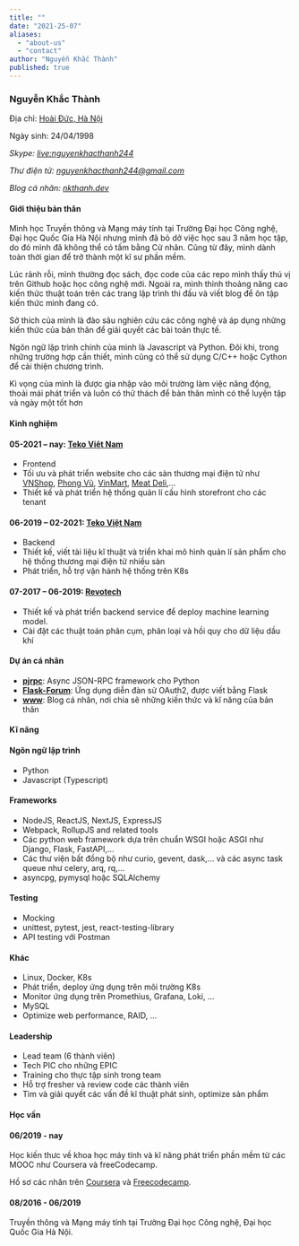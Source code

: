 ```yaml
---
title: ""
date: "2021-25-07"
aliases:
  - "about-us"
  - "contact"
author: "Nguyễn Khắc Thành"
published: true
---
```


<article id="resume">
	<h3 class="title">Nguyễn Khắc Thành</h3>
	<div class="section" id="contact">
		<div>
			<p>Địa chỉ: <a target="_blank" href="https://goo.gl/maps/RMTJxcaQxWt31WiL8">Hoài Đức, Hà Nội</a></p>
			<p>Ngày sinh: <time datetime="1998-04-24">24/04/1998</time></p>
		</div>
		<address>
			<p>Skype: <a target="_blank" href="https://join.skype.com/invite/bFZVFCglRj0q">live:nguyenkhacthanh244</a></p>
			<p>Thư điện tử: <a target="_blank" href="mailto:nguyenkhacthanh244@gmail.com">nguyenkhacthanh244@gmail.com</a></p>
			<p>Blog cá nhân: <a target="_blank" href="https://nkthanh.dev">nkthanh.dev</a></p>
		</address>
	</div>
	<div class="section" id="about">
		<h4>Giới thiệu bản thân</h4>
		<p>Mình học Truyền thông và Mạng máy tính tại Trường Đại học Công nghệ, Đại học Quốc Gia Hà Nội nhưng mình đã bỏ dở việc học sau 3 năm học tập, do đó mình đã không thể có tấm bằng Cử nhân. Cũng từ đây, mình dành toàn thời gian để trở thành một kĩ sư phần mềm.</p>
		<p>Lúc rảnh rỗi, mình thường đọc sách, đọc code của các repo mình thấy thú vị trên Github hoặc học công nghệ mới. Ngoài ra, mình thỉnh thoảng nâng cao kiến thức thuật toán trên các trang lập trình thi đấu và viết blog để ôn tập kiến thức mình đang có.</p>
		<p>Sở thích của mình là đào sâu nghiên cứu các công nghệ và áp dụng những kiến thức của bản thân để giải quyết các bài toán thực tế.</p>
		<p>Ngôn ngữ lập trình chính của mình là Javascript và Python. Đôi khi, trong những trường hợp cần thiết, mình cũng có thể sử dụng C/C++ hoặc Cython để cải thiện chương trình.</p>
		<div>Kì vọng của mình là được gia nhập vào môi trường làm việc năng động, thoải mái phát triển và luôn có thử thách để bản thân mình có thể luyện tập và ngày một tốt hơn</div>
	</div>	
	<div class="section" id="work-experiences">
		<h4>Kinh nghiệm</h4>
		<div class="exp">
			<h4>05-2021 – nay: <a href="https://teko.vn/">Teko Việt Nam</a></h4>
			<ul>
			    <li>Frontend</li>
				<li>Tối ưu và phát triển website cho các sàn thương mại điện tử như  <a href="https://vnshop.vn">VNShop</a>, <a href="https://phongvu.vn">Phong Vũ</a>, <a href="https://vinmart.com">VinMart</a>, <a href="https://meatdeli.com.vn">Meat Deli</a>,...</li>
				<li>Thiết kế và phát triển hệ thống quản lí cấu hình storefront cho các tenant</li>
			</ul>
		</div>
		<div class="exp">
			<h4>06-2019 – 02-2021: <a href="https://teko.vn/">Teko Việt Nam</a></h4>
			<ul>
			    <li>Backend</li>
				<li>Thiết kế, viết tài liệu kĩ thuật và triển khai mô hình quản lí sản phẩm cho hệ thống thương mại điện tử nhiều sàn</li>
				<li>Phát triển, hỗ trợ vận hành hệ thống trên K8s</li>
			</ul>
		</div>
		<div class="exp">
			<h4>07-2017 – 06-2019: <a href="https://www.revotech.com.vn/">Revotech</a></h4>
			<ul>
				<li>Thiết kế và phát triển backend service để deploy machine learning model.</li>
				<li>Cài đặt các thuật toán phân cụm, phân loại và hồi quy cho dữ liệu dầu khí</li>
			</ul>
		</div>
	</div>
	<div class="section" id="projects">
		<h4>Dự án cá nhân</h4>
		<ul>
			<li><strong><a href="https://github.com/magiskboy/pjrpc">pjrpc</a></strong>: Async JSON-RPC framework cho Python</li>
			<li><strong><a href="https://github.com/magiskboy/flask-blog">Flask-Forum</a></strong>: Ứng dụng diễn đàn sử OAuth2, được viết bằng Flask</li>
			<li><strong><a href="https://github.com/magiskboy/www">www</a></strong>: Blog cá nhân, nơi chia sẽ những kiến thức và kĩ năng của bản thân</li>
		</ul>
	</div>
	<div class="section" id="skills">
		<h4>Kĩ năng</h4>
		<div class="skill">
			<h4>Ngôn ngữ lập trình</h4>
			<ul>
				<li>Python</li>
				<li>Javascript (Typescript)</li>
			</ul>
		</div>
		<div class="skill">
			<h4>Frameworks</h4>
			<ul>
				<li>NodeJS, ReactJS, NextJS, ExpressJS</li>
				<li>Webpack, RollupJS and related tools</li>
				<li>Các python web framework dựa trên chuẩn WSGI hoặc ASGI như Django, Flask, FastAPI,...</li>
				<li>Các thư viện bất đồng bộ như curio, gevent, dask,... và các async task queue như celery, arq, rq,...</li>
				<li>asyncpg, pymysql hoặc SQLAlchemy</li>
			</ul>
		</div>
		<div class="skill">
			<h4>Testing</h4>
			<ul>
				<li>Mocking</li>
				<li>unittest, pytest, jest, react-testing-library</li>
				<li>API testing với Postman</li>
			</ul>
		</div>
		<div class="skill">
			<h4>Khác</h4>
			<ul>
				<li>Linux, Docker, K8s</li>
				<li>Phát triển, deploy ứng dụng trên môi trường K8s</li>
				<li>Monitor ứng dụng trên Promethius, Grafana, Loki, ...</li>
				<li>MySQL</li>
				<li>Optimize web performance, RAID, ...</li>
			</ul>
		</div>
		<div>
			<h4>Leadership</h4>
			<ul>
				<li>Lead team (6 thành viên)
				<li>Tech PIC cho những EPIC</li>
				<li>Training cho thực tập sinh trong team</li>
				<li>Hỗ trợ fresher và review code các thành viên</li>
				<li>Tìm và giải quyết các vấn đề kĩ thuật phát sinh, optimize sản phẩm</li>
			</ul>
		</div>
	</div>
	<div class="section" id="educations">
		<h4>Học vấn</h4>
		<div class="education">
			<h4>06/2019 - nay</h4>
			<p>Học kiến thưc về khoa học máy tính và kĩ năng phát triển phần mềm từ các MOOC như Coursera và freeCodecamp.</p>
			<p>Hồ sơ các nhân trên <a href="https://www.coursera.org/user/650bbf8164cf05a9c859c9f0f510bfd5">Coursera</a> và <a href="https://www.freecodecamp.org/nguyen-khac-thanh">Freecodecamp</a>.</p>
		</div>
		<div class="education">
			<h4>08/2016 - 06/2019</h4>
			<p>Truyền thông và Mạng máy tính tại Trường Đại học Công nghệ, Đại học Quốc Gia Hà Nội.</p>
		</div>
	</div>
</article>
